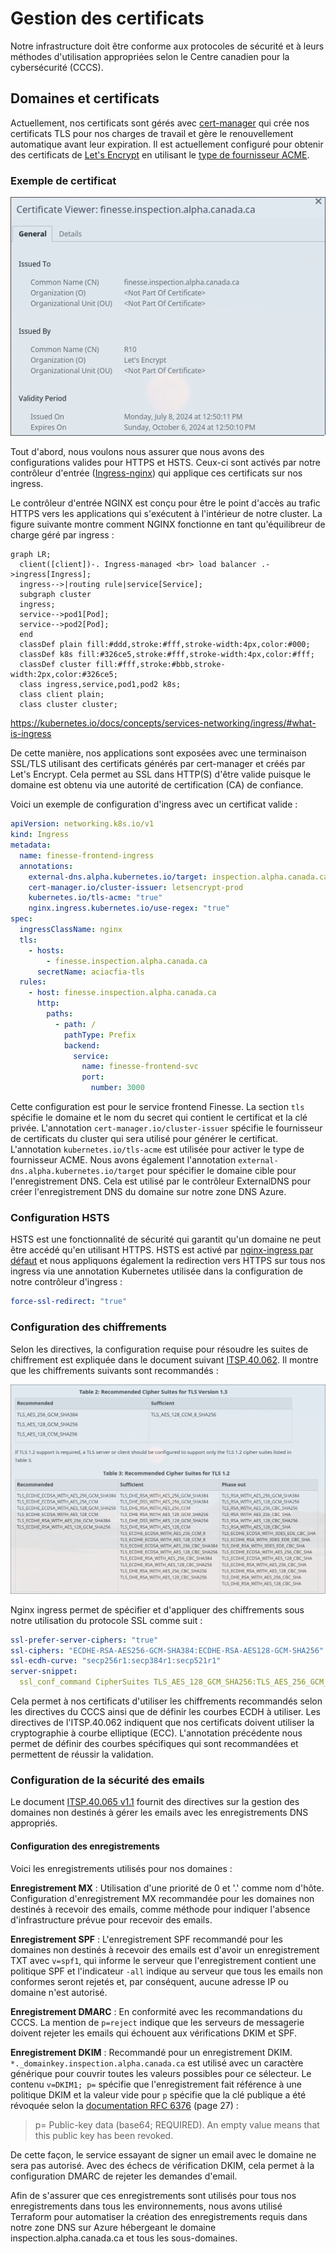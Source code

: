 # Gestion des certificats

Notre infrastructure doit être conforme aux protocoles de sécurité et à leurs
méthodes d'utilisation appropriées selon le Centre canadien pour la
cybersécurité (CCCS).

## Domaines et certificats

Actuellement, nos certificats sont gérés avec
[cert-manager](https://cert-manager.io/) qui crée nos certificats TLS pour nos
charges de travail et gère le renouvellement automatique avant leur expiration.
Il est actuellement configuré pour obtenir des certificats de [Let's
Encrypt](https://letsencrypt.org/) en utilisant le [type de fournisseur
ACME](https://cert-manager.io/docs/configuration/acme/).

### Exemple de certificat

![Exemple de certificat](./img/finesse-cert.png)

Tout d'abord, nous voulons nous assurer que nous avons des configurations
valides pour HTTPS et HSTS. Ceux-ci sont activés par notre contrôleur d'entrée
([Ingress-nginx](https://kubernetes.github.io/ingress-nginx/)) qui applique ces
certificats sur nos ingress.

Le contrôleur d'entrée NGINX est conçu pour être le point d'accès au trafic
HTTPS vers les applications qui s'exécutent à l'intérieur de notre cluster. La
figure suivante montre comment NGINX fonctionne en tant qu'équilibreur de charge
géré par ingress :

```mermaid
graph LR;
  client([client])-. Ingress-managed <br> load balancer .->ingress[Ingress];
  ingress-->|routing rule|service[Service];
  subgraph cluster
  ingress;
  service-->pod1[Pod];
  service-->pod2[Pod];
  end
  classDef plain fill:#ddd,stroke:#fff,stroke-width:4px,color:#000;
  classDef k8s fill:#326ce5,stroke:#fff,stroke-width:4px,color:#fff;
  classDef cluster fill:#fff,stroke:#bbb,stroke-width:2px,color:#326ce5;
  class ingress,service,pod1,pod2 k8s;
  class client plain;
  class cluster cluster;
```

<https://kubernetes.io/docs/concepts/services-networking/ingress/#what-is-ingress>

De cette manière, nos applications sont exposées avec une terminaison SSL/TLS
utilisant des certificats générés par cert-manager et créés par Let's Encrypt.
Cela permet au SSL dans HTTP(S) d'être valide puisque le domaine est obtenu via
une autorité de certification (CA) de confiance.

Voici un exemple de configuration d'ingress avec un certificat valide :

```yaml
apiVersion: networking.k8s.io/v1
kind: Ingress
metadata:
  name: finesse-frontend-ingress
  annotations:
    external-dns.alpha.kubernetes.io/target: inspection.alpha.canada.ca
    cert-manager.io/cluster-issuer: letsencrypt-prod
    kubernetes.io/tls-acme: "true"
    nginx.ingress.kubernetes.io/use-regex: "true"
spec:
  ingressClassName: nginx
  tls:
    - hosts:
        - finesse.inspection.alpha.canada.ca
      secretName: aciacfia-tls
  rules:
    - host: finesse.inspection.alpha.canada.ca
      http:
        paths:
          - path: /
            pathType: Prefix
            backend:
              service:
                name: finesse-frontend-svc
                port:
                  number: 3000
```

Cette configuration est pour le service frontend Finesse. La section `tls`
spécifie le domaine et le nom du secret qui contient le certificat et la clé
privée. L'annotation `cert-manager.io/cluster-issuer` spécifie le fournisseur de
certificats du cluster qui sera utilisé pour générer le certificat. L'annotation
`kubernetes.io/tls-acme` est utilisée pour activer le type de fournisseur ACME.
Nous avons également l'annotation `external-dns.alpha.kubernetes.io/target` pour
spécifier le domaine cible pour l'enregistrement DNS. Cela est utilisé par le
contrôleur ExternalDNS pour créer l'enregistrement DNS du domaine sur notre zone
DNS Azure.

### Configuration HSTS

HSTS est une fonctionnalité de sécurité qui garantit qu'un domaine ne peut être
accédé qu'en utilisant HTTPS. HSTS est activé par [nginx-ingress par
défaut](https://kubernetes.github.io/ingress-nginx/user-guide/tls/#http-strict-transport-security)
et nous appliquons également la redirection vers HTTPS sur tous nos ingress via
une annotation Kubernetes utilisée dans la configuration de notre contrôleur
d'ingress :

```yaml
force-ssl-redirect: "true"
```

### Configuration des chiffrements

Selon les directives, la configuration requise pour résoudre les suites de
chiffrement est expliquée dans le document suivant
[ITSP.40.062](https://www.cyber.gc.ca/en/guidance/guidance-securely-configuring-network-protocols-itsp40062).
Il montre que les chiffrements suivants sont recommandés :

![itsp.40.062-ciphers](./img/itsp.40.062-ciphers.png)

Nginx ingress permet de spécifier et d'appliquer des chiffrements sous notre
utilisation du protocole SSL comme suit :

```yaml
ssl-prefer-server-ciphers: "true"
ssl-ciphers: "ECDHE-RSA-AES256-GCM-SHA384:ECDHE-RSA-AES128-GCM-SHA256"
ssl-ecdh-curve: "secp256r1:secp384r1:secp521r1"
server-snippet:
  ssl_conf_command CipherSuites TLS_AES_128_GCM_SHA256:TLS_AES_256_GCM_SHA384;
```

Cela permet à nos certificats d'utiliser les chiffrements recommandés selon les
directives du CCCS ainsi que de définir les courbes ECDH à utiliser. Les
directives de l'ITSP.40.062 indiquent que nos certificats doivent utiliser la
cryptographie à courbe elliptique (ECC). L'annotation précédente nous permet de
définir des courbes spécifiques qui sont recommandées et permettent de réussir
la validation.

### Configuration de la sécurité des emails

Le document [ITSP.40.065
v1.1](https://www.cyber.gc.ca/en/guidance/implementation-guidance-email-domain-protection#annb4)
fournit des directives sur la gestion des domaines non destinés à gérer les
emails avec les enregistrements DNS appropriés.

#### Configuration des enregistrements

Voici les enregistrements utilisés pour nos domaines :

**Enregistrement MX** : Utilisation d'une priorité de 0 et '.' comme nom d'hôte.
Configuration d'enregistrement MX recommandée pour les domaines non destinés à
recevoir des emails, comme méthode pour indiquer l'absence d'infrastructure
prévue pour recevoir des emails.

**Enregistrement SPF** : L'enregistrement SPF recommandé pour les domaines non
destinés à recevoir des emails est d'avoir un enregistrement TXT avec `v=spf1`,
qui informe le serveur que l'enregistrement contient une politique SPF et
l'indicateur `-all` indique au serveur que tous les emails non conformes seront
rejetés et, par conséquent, aucune adresse IP ou domaine n'est autorisé.

**Enregistrement DMARC** : En conformité avec les recommandations du CCCS. La
mention de `p=reject` indique que les serveurs de messagerie doivent rejeter les
emails qui échouent aux vérifications DKIM et SPF.

**Enregistrement DKIM** : Recommandé pour un enregistrement DKIM.
`*._domainkey.inspection.alpha.canada.ca` est utilisé avec un caractère
générique pour couvrir toutes les valeurs possibles pour ce sélecteur. Le
contenu `v=DKIM1; p=` spécifie que l'enregistrement fait référence à une
politique DKIM et la valeur vide pour `p` spécifie que la clé publique a été
révoquée selon la [documentation RFC
6376](https://datatracker.ietf.org/doc/html/rfc6376#section-3.6.1) (page 27) :

> p= Public-key data (base64; REQUIRED). An empty value means that this public
key has been revoked.

De cette façon, le service essayant de signer un email avec le domaine ne sera
pas autorisé. Avec des échecs de vérification DKIM, cela permet à la
configuration DMARC de rejeter les demandes d'email.

Afin de s'assurer que ces enregistrements sont utilisés pour tous nos
enregistrements dans tous les environnements, nous avons utilisé Terraform pour
automatiser la création des enregistrements requis dans notre zone DNS sur Azure
hébergeant le domaine inspection.alpha.canada.ca et tous les sous-domaines.
